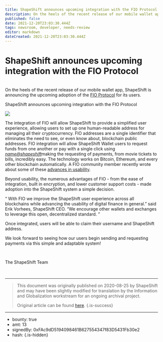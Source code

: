 ```yaml
---
title: ShapeShift announces upcoming integration with the FIO Protocol
description: On the heels of the recent release of our mobile wallet app, ShapeShift is announcing the upcoming adoption of the FIO Protocol for its ...
published: false
date: 2021-12-20T23:03:30.444Z
tags: newsroom, developer, needs-review
editor: markdown
dateCreated: 2021-12-20T23:03:30.444Z
---
```


# ShapeShift announces upcoming integration with the FIO Protocol

<br/>On the heels of the recent release of our mobile wallet app, ShapeShift is announcing the upcoming adoption of the [FIO Protocol](https://fioprotocol.io/) for its users. <br/>

ShapeShift announces upcoming integration with the FIO Protocol

![](https://assets.website-files.com/5e9a09610b7dce71f87f7f17/5f45396f0834c679cab9aa14_EcUOBa9KacdJ5fjjujI0Lc8F8lbv_TFJDJn4J91gF5KLbHN7xufQJxcEynLjkAuRgdj0im-QU_tnByKVFrtqULsnDBFRgwbR3R33nCRJUxv-833GoMOg90N10F0_hmZpEY7z_cp9.png)

The integration of FIO will allow ShapeShift to provide a simplified user experience, allowing users to set up one human-readable address for managing all their cryptocurrency. FIO addresses are a single identifier that eliminates the need to see, or even know about, blockchain public addresses. FIO integration will allow ShapeShift Wallet users to request funds from one another or pay with a single click using [*name@shapeshift*](mailto:name@shapeshift.com)making the requesting of payments, from movie tickets to bills, incredibly easy. The technology works on Bitcoin, Ethereum, and every other blockchain automatically. A FIO community member recently wrote about some of these [advances in usability](https://medium.com/@bradspannbauer/how-to-get-your-mom-to-start-using-cryptocurrency-2fe50d279221).<br/>

Beyond usability, the numerous advantages of FIO - from the ease of integration, built in encryption, and lower customer support costs - made adoption into the ShapeShift system a simple decision.<br/>

“ With FIO we improve the ShapeShift user experience across all blockchains while advancing the usability of digital finance in general.” said Erik Vorhees, ShapeShift CEO. “We encourage other wallets and exchanges to leverage this open, decentralized standard. ”<br/>

Once integrated, users will be able to claim their username and ShapeShift address. <br/>

We look forward to seeing how our users begin sending and requesting payments via this simple and adaptable system!

<br/>

The ShapeShift Team

<br/>

---

> This document was originally published on 2020-08-25 by ShapeShift and may have been slightly modified for translation by the Information and Globalization workstream for an ongoing archival project.
>
> Original article can be found [here](https://shapeshift.com/newsroom/fio-protocol-integration).
{.is-success}

---

- bounty: true
- amt: 13
- signedBy: 0xFAc9dD5194098461B627554347f83D5431Fb30e2
- hash: 
{.is-hidden}